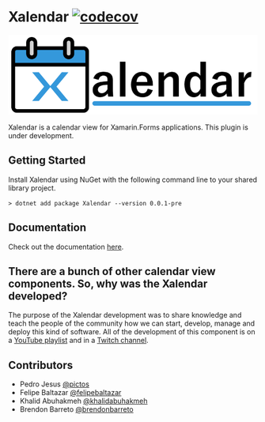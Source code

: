 # Xalendar [![codecov](https://codecov.io/gh/ionixjunior/Xalendar/branch/master/graph/badge.svg)](https://codecov.io/gh/ionixjunior/Xalendar)

![Xalendar logo](./assets/logo.png)

Xalendar is a calendar view for Xamarin.Forms applications. This plugin is under development.

## Getting Started

Install Xalendar using NuGet with the following command line to your shared library project.

```console
> dotnet add package Xalendar --version 0.0.1-pre
```

## Documentation

Check out the documentation [here](https://github.com/ionixjunior/Xalendar/wiki).

## There are a bunch of other calendar view components. So, why was the Xalendar developed?

The purpose of the Xalendar development was to share knowledge and teach the people of the community how we can start, develop, manage and deploy this kind of software. All of the development of this component is on a [YouTube playlist](https://www.youtube.com/playlist?list=PL6M6J_6V_um_QM-WF9MfNAD7X2qGBTXdL) and in a [Twitch channel](https://www.twitch.tv/ionixjunior). 

## Contributors

- Pedro Jesus [@pictos](https://github.com/pictos)
- Felipe Baltazar [@felipebaltazar](https://github.com/felipebaltazar)
- Khalid Abuhakmeh [@khalidabuhakmeh](https://github.com/khalidabuhakmeh)
- Brendon Barreto [@brendonbarreto](https://github.com/brendonbarreto)
